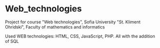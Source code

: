 # Web_technologies
Project for course "Web technologies", Sofia University "St. Kliment Ohridski", Faculty of mathematics and informatics

Used WEB technologies: HTML, CSS, JavaScript, PHP. All with the addition of SQL
